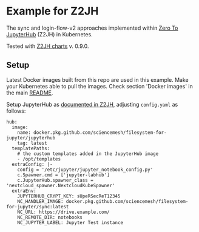 # Example for Z2JH

The sync and login-flow-v2 approaches implemented within 
[Zero To JupyterHub](https://zero-to-jupyterhub.readthedocs.io/) (Z2JH)
in Kubernetes.

Tested with [Z2JH charts](https://github.com/jupyterhub/helm-chart) 
v. 0.9.0.

## Setup

Latest Docker images built from this repo are used in this example. 
Make your Kubernetes able to pull the images.
Check section 'Docker images' in the main [README](../../README.md). 

Setup JupyterHub as [documented in Z2JH](https://zero-to-jupyterhub.readthedocs.io/en/latest/setup-jupyterhub/setup-jupyterhub.html),
adjusting `config.yaml` as follows:

```
hub:
  image:
    name: docker.pkg.github.com/sciencemesh/filesystem-for-jupyter/jupyterhub
    tag: latest
  templatePaths:
    # the custom templates added in the JupyterHub image
    - /opt/templates
  extraConfig: |-
    config = '/etc/jupyter/jupyter_notebook_config.py'
    c.Spawner.cmd = ['jupyter-labhub']
    c.JupyterHub.spawner_class = 'nextcloud_spawner.NextcloudKubeSpawner'
  extraEnv:
    JUPYTERHUB_CRYPT_KEY: sUpeRSecReT12345
    NC_HANDLER_IMAGE: docker.pkg.github.com/sciencemesh/filesystem-for-jupyter/sync:latest
    NC_URL: https://drive.example.com/
    NC_REMOTE_DIR: notebooks
    NC_JUPYTER_LABEL: Jupyter Test instance
```
